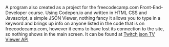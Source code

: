 A program also created as a project for the freecodecamp.com Front-End-Developer course. Using Codepen.io and written in HTML CSS and Javascript, a simple JSON Viewer, nothing fancy it allows you to type in a keyword and brings up info on anyone listed in the code that is on freecodecamp.com, however it eems to have lost its connection to the site, so nothing shows in the main screen. It can be found at <a href="http://www.ggetchell.com/zipline-use-the-twitch-tv-json-api/index.html">Twitch json TV Viewer API</a>

 